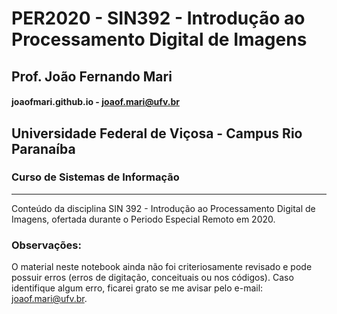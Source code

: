 # PER2020 - SIN392 - Introdução ao Processamento Digital de Imagens

## Prof. João Fernando Mari
#### joaofmari.github.io - joaof.mari@ufv.br

## Universidade Federal de Viçosa - Campus Rio Paranaíba
### Curso de Sistemas de Informação
------

Conteúdo da disciplina SIN 392 - Introdução ao Processamento Digital de Imagens, ofertada durante o Periodo Especial Remoto em 2020.

### Observações:

O material neste notebook ainda não foi criteriosamente revisado e pode possuir erros (erros de digitação, conceituais ou nos códigos). Caso identifique algum erro, ficarei grato se me avisar pelo e-mail: joaof.mari@ufv.br.
